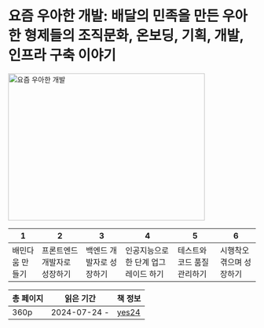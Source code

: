 # 요즘 우아한 개발: 배달의 민족을 만든 우아한 형제들의 조직문화, 온보딩, 기획, 개발, 인프라 구축 이야기

<img src="요즘 우아한 개발.jpg" alt="요즘 우아한 개발" width="400" height="300"/>

| 1        | 2               | 3             | 4                    | 5               | 6             |
|----------|-----------------|---------------|----------------------|-----------------|---------------|
| 배민다움 만들기 | 프론트엔드 개발자로 성장하기 | 백엔드 개발자로 성장하기 | 인공지능으로 한 단계 업그레이드 하기 | 테스트와 코드 품질 관리하기 | 시행착오 겪으며 성장하기 |

| 총 페이지 | 읽은 기간        | 책 정보                                                   |
|-------|--------------|--------------------------------------------------------|
| 360p  | 2024-07-24 - | [yes24](https://www.yes24.com/Product/Goods/122535338) |